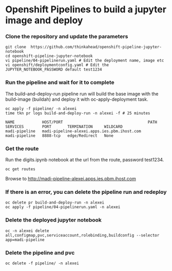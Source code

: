 # Openshift Pipelines to build a jupyter image and deploy 

### Clone the repository and update the parameters
```
git clone  https://github.com/thinkahead/openshift-pipeline-jupyter-notebook
cd openshift-pipeline-jupyter-notebook
vi pipeline/04-pipelinerun.yaml # Edit the deployment name, image etc
vi openshift/deploymentconfig.yaml # Edit the JUPYTER_NOTEBOOK_PASSWORD default test1234
```

### Run the pipeline and wait for it to complete
The build-and-deploy-run pipeline run will build the base image with the build-image (buildah) and deploy it with oc-apply-deployment task.
```
oc apply -f pipeline/ -n alexei
time tkn pr logs build-and-deploy-run -n alexei -f # 25 minutes

NAME            HOST/PORT                                     PATH   SERVICES        PORT       TERMINATION     WILDCARD
madi-pipeline   madi-pipeline-alexei.apps.ies.pbm.ihost.com          madi-pipeline   8888-tcp   edge/Redirect   None
```
### Get the route
Run the digits.ipynb notebook at the url from the route, password test1234.
```
oc get routes
```
Browse to http://madi-pipeline-alexei.apps.ies.pbm.ihost.com

### If there is an error, you can delete the pipeline run and redeploy
```
oc delete pr build-and-deploy-run -n alexei
oc apply -f pipeline/04-pipelinerun.yaml -n alexei
```

### Delete the deployed jupyter notebook
```
oc -n alexei delete all,configmap,pvc,serviceaccount,rolebinding,buildconfig --selector app=madi-pipeline
```

### Delete the pipeline and pvc
```
oc delete -f pipeline/ -n alexei
```
